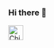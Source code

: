 ### Hi there 👋

<!--
**nccchirag/nccchirag** is a ✨ _special_ ✨ repository because its `README.md` (this file) appears on your GitHub profile.

Here are some ideas to get you started:

- 🔭 I’m currently working on ...
- 🌱 I’m currently learning ...
- 👯 I’m looking to collaborate on ...
- 🤔 I’m looking for help with ...
- 💬 Ask me about ...
- 📫 How to reach me: ...
- 😄 Pronouns: ...
- ⚡ Fun fact: ...
-->

<a href="https://dev.to/chiragajmera">
  <img src="https://d2fltix0v2e0sb.cloudfront.net/dev-badge.svg" alt="Chirag Ajmera's DEV Profile" height="30" width="30">
</a>

